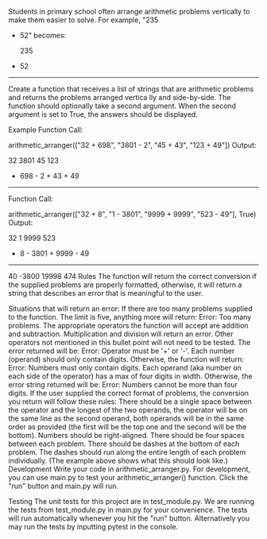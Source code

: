 Students in primary school often arrange arithmetic problems vertically to make them easier to solve. 
For example, "235 
+ 52" becomes:

  235
+  52
-----
Create a function that receives a list of strings that are arithmetic problems and returns the problems arranged vertica
lly and side-by-side. The function should optionally take a second argument. When the second argument is set to True, the answers should be displayed.

Example
Function Call:

arithmetic_arranger(["32 + 698", "3801 - 2", "45 + 43", "123 + 49"])
Output:

   32      3801      45      123
+ 698    -    2    + 43    +  49
-----    ------    ----    -----
Function Call:

arithmetic_arranger(["32 + 8", "1 - 3801", "9999 + 9999", "523 - 49"], True)
Output:

  32         1      9999      523
+  8    - 3801    + 9999    -  49
----    ------    ------    -----
  40     -3800     19998      474
Rules
The function will return the correct conversion if the supplied problems are properly formatted, otherwise, it will return
  a string that describes an error that is meaningful to the user.

Situations that will return an error:
If there are too many problems supplied to the function. The limit is five, anything more will return: Error: Too many 
problems.
The appropriate operators the function will accept are addition and subtraction. Multiplication and division will return
an error.
Other operators not mentioned in this bullet point will not need to be tested. 
The error returned will be: Error: Operator must be '+' or '-'.
Each number (operand) should only contain digits. Otherwise, the function will return: Error: Numbers must only contain 
digits.
Each operand (aka number on each side of the operator) has a max of four digits in width. Otherwise, the error string 
returned will be: Error: Numbers cannot be more than four digits.
If the user supplied the correct format of problems, the conversion you return will follow these rules:
There should be a single space between the operator and the longest of the two operands, the operator will be on the same
line as the second operand, both operands will be in the same order as provided (the first will be the top one and the second will be the bottom).
Numbers should be right-aligned.
There should be four spaces between each problem.
There should be dashes at the bottom of each problem. The dashes should run along the entire length of each problem 
individually. (The example above shows what this should look like.)
Development
Write your code in arithmetic_arranger.py. For development, you can use main.py to test your arithmetic_arranger() function.
Click the "run" button and main.py will run.

Testing
The unit tests for this project are in test_module.py. We are running the tests from test_module.py in main.py for your
convenience. The tests will run automatically whenever you hit the "run" button. Alternatively you may run the tests by inputting pytest in the console.